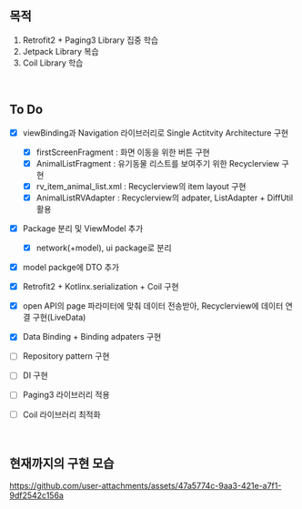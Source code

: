 ## 목적
1. Retrofit2 + Paging3 Library 집중 학습
2. Jetpack Library 복습
3. Coil Library 학습

&nbsp;


## To Do
- [x] viewBinding과 Navigation 라이브러리로 Single Actitvity Architecture 구현
  - [x] firstScreenFragment : 화면 이동을 위한 버튼 구현
  - [x] AnimalListFragment : 유기동물 리스트를 보여주기 위한 Recyclerview 구현
  - [x] rv_item_animal_list.xml : Recyclerview의 item layout 구현
  - [x] AnimalListRVAdapter : Recyclerview의 adpater, ListAdapter + DiffUtil 활용
- [x] Package 분리 및 ViewModel 추가
  - [x] network(+model), ui package로 분리
- [x] model packge에 DTO 추가
- [x] Retrofit2 + Kotlinx.serialization + Coil 구현
- [x] open API의 page 파라미터에 맞춰 데이터 전송받아, Recyclerview에 데이터 연결 구현(LiveData)
- [x] Data Binding + Binding adpaters 구현
- [ ] Repository pattern 구현
- [ ] DI 구현
- [ ] Paging3 라이브러리 적용
- [ ] Coil 라이브러리 최적화


&nbsp;


## 현재까지의 구현 모습
https://github.com/user-attachments/assets/47a5774c-9aa3-421e-a7f1-9df2542c156a

